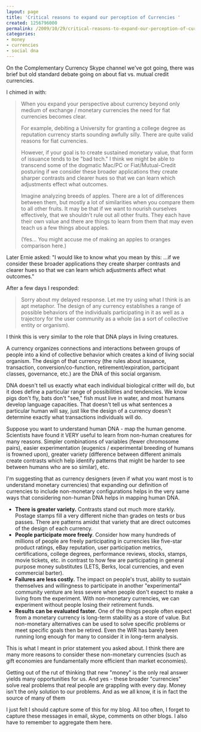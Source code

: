 ```yaml
---
layout: page
title: 'Critical reasons to expand our perception of Currencies '
created: 1256796000
permalink: /2009/10/29/critical-reasons-to-expand-our-perception-of-currencies
categories:
- money
- currencies
- social dna
---
```


On the Complementary Currency Skype channel we've got going, there was brief but old standard debate going on about fiat vs. mutual credit currencies.

I chimed in with:

> When you expand your perspective about currency beyond only medium of exchange / monetary currencies the need for fiat currencies becomes clear.
>
> For example, debiting a University for granting a college degree as reputation currency starts sounding awfully silly. There are quite valid reasons for fiat currencies.
>
> However, if your goal is to create sustained monetary value, that form of issuance tends to be "bad tech." I think we might be able to transcend some of the dogmatic Mac/PC or Fiat/Mutual-Credit posturing if we consider these broader applications they create sharper contrasts and clearer hues so that we can learn which adjustments effect what outcomes.
>
> Imagine analyzing breeds of apples. There are a lot of differences between them, but mostly a lot of similarities when you compare them to all other fruits. It may be that if we want to nourish ourselves effectively, that we shouldn't rule out all other fruits. They each have their own value and there are things to learn from them that may even teach us a few things about apples.
>
> (Yes… You might accuse me of making an apples to oranges comparison here.)

Later Ernie asked: "I would like to know what you mean by this: …if we consider these broader applications they create sharper contrasts and clearer hues so that we can learn which adjustments affect what outcomes."

After a few days I responded:

> Sorry about my delayed response. Let me try using what I think is an apt metaphor. The design of any currency establishes a range of possible behaviors of the individuals participating in it as well as a trajectory for the user community as a whole (as a sort of collective entity or organism).

I think this is very similar to the role that DNA plays in living creatures.

A currency organizes connections and interactions between groups of people into a kind of collective behavior which creates a kind of living social organism. The design of that currency (the rules about issuance, transaction, conversion/co-function, retirement/expiration, participant classes, governance, etc.) are the DNA of this social organism.

DNA doesn't tell us exactly what each individual biological critter will do, but it does define a particular range of possibilities and tendencies. We know pigs don't fly, bats don't "see," fish must live in water, and most humans develop language capacities. That doesn't tell us what sentences a particular human will say, just like the design of a currency doesn't determine exactly what transactions individuals will do.

Suppose you want to understand human DNA - map the human genome. Scientists have found it VERY useful to learn from non-human creatures for many reasons. Simpler combinations of variables (fewer chromosome pairs), easier experimentation (eugenics / experimental breeding of humans is frowned upon), greater variety (difference between different animals create contrasts which help identify patterns that might be harder to see between humans who are so similar), etc.

I'm suggesting that as currency designers (even if what you want most is to understand monetary currencies) that expanding our definition of currencies to include non-monetary configurations helps in the very same ways that considering non-human DNA helps in mapping human DNA.

- **There is greater variety.** Contrasts stand out much more starkly. Postage stamps fill a very different niche than grades on tests or bus passes. There are patterns amidst that variety that are direct outcomes of the design of each currency.
- **People participate more freely**. Consider how many hundreds of millions of people are freely participating in currencies like five-star product ratings, eBay reputation, user participation metrics, certifications, college degrees, performance reviews, stocks, stamps, movie tickets, etc. in contrast to how few are participating in general purpose money substitutes (LETS, Berks, local currencies, and even commercial barter).
- **Failures are less costly.** The impact on people's trust, ability to sustain themselves and willingness to participate in another "experimental" community venture are less severe when people don't expect to make a living from the experiment. With non-monetary currencies, we can experiment without people losing their retirement funds.
- **Results can be evaluated faster.** One of the things people often expect from a monetary currency is long-term stability as a store of value. But non-monetary alternatives can be used to solve specific problems or meet specific goals then be retired. Even the WIR has barely been running long enough for many to consider it in long-term analysis.

This is what I meant in prior statement you asked about. I think there are many more reasons to consider these non-monetary currencies (such as gift economies are fundamentally more efficient than market economies).

Getting out of the rut of thinking that new "money" is the only real answer yields many opportunities for us. And yes - these broader "currencies" solve real problems that real people are grappling with every day. Money isn't the only solution to our problems. And as we all know, it is in fact the source of many of them

I just felt I should capture some of this for my blog. All too often, I forget to capture these messages in email, skype, comments on other blogs. I also have to remember to aggregate them here.
